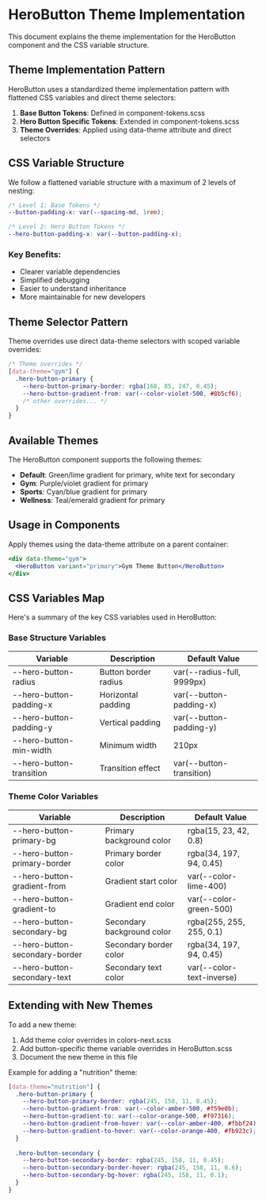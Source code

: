 # HeroButton Theme Implementation

This document explains the theme implementation for the HeroButton component and the CSS variable structure.

## Theme Implementation Pattern

HeroButton uses a standardized theme implementation pattern with flattened CSS variables and direct theme selectors:

1. **Base Button Tokens**: Defined in component-tokens.scss
2. **Hero Button Specific Tokens**: Extended in component-tokens.scss
3. **Theme Overrides**: Applied using data-theme attribute and direct selectors

## CSS Variable Structure

We follow a flattened variable structure with a maximum of 2 levels of nesting:

```scss
/* Level 1: Base Tokens */
--button-padding-x: var(--spacing-md, 1rem);

/* Level 2: Hero Button Tokens */
--hero-button-padding-x: var(--button-padding-x);
```

### Key Benefits:

- Clearer variable dependencies
- Simplified debugging
- Easier to understand inheritance
- More maintainable for new developers

## Theme Selector Pattern

Theme overrides use direct data-theme selectors with scoped variable overrides:

```scss
/* Theme overrides */
[data-theme="gym"] {
  .hero-button-primary {
    --hero-button-primary-border: rgba(168, 85, 247, 0.45);
    --hero-button-gradient-from: var(--color-violet-500, #8b5cf6);
    /* other overrides... */
  }
}
```

## Available Themes

The HeroButton component supports the following themes:

- **Default**: Green/lime gradient for primary, white text for secondary
- **Gym**: Purple/violet gradient for primary
- **Sports**: Cyan/blue gradient for primary
- **Wellness**: Teal/emerald gradient for primary

## Usage in Components

Apply themes using the data-theme attribute on a parent container:

```jsx
<div data-theme="gym">
  <HeroButton variant="primary">Gym Theme Button</HeroButton>
</div>
```

## CSS Variables Map

Here's a summary of the key CSS variables used in HeroButton:

### Base Structure Variables

| Variable | Description | Default Value |
|----------|-------------|---------------|
| --hero-button-radius | Button border radius | var(--radius-full, 9999px) |
| --hero-button-padding-x | Horizontal padding | var(--button-padding-x) |
| --hero-button-padding-y | Vertical padding | var(--button-padding-y) |
| --hero-button-min-width | Minimum width | 210px |
| --hero-button-transition | Transition effect | var(--button-transition) |

### Theme Color Variables

| Variable | Description | Default Value |
|----------|-------------|---------------|
| --hero-button-primary-bg | Primary background color | rgba(15, 23, 42, 0.8) |
| --hero-button-primary-border | Primary border color | rgba(34, 197, 94, 0.45) |
| --hero-button-gradient-from | Gradient start color | var(--color-lime-400) |
| --hero-button-gradient-to | Gradient end color | var(--color-green-500) |
| --hero-button-secondary-bg | Secondary background color | rgba(255, 255, 255, 0.1) |
| --hero-button-secondary-border | Secondary border color | rgba(34, 197, 94, 0.45) |
| --hero-button-secondary-text | Secondary text color | var(--color-text-inverse) |

## Extending with New Themes

To add a new theme:

1. Add theme color overrides in colors-next.scss
2. Add button-specific theme variable overrides in HeroButton.scss
3. Document the new theme in this file

Example for adding a "nutrition" theme:

```scss
[data-theme="nutrition"] {
  .hero-button-primary {
    --hero-button-primary-border: rgba(245, 158, 11, 0.45);
    --hero-button-gradient-from: var(--color-amber-500, #f59e0b);
    --hero-button-gradient-to: var(--color-orange-500, #f97316);
    --hero-button-gradient-from-hover: var(--color-amber-400, #fbbf24);
    --hero-button-gradient-to-hover: var(--color-orange-400, #fb923c);
  }
  
  .hero-button-secondary {
    --hero-button-secondary-border: rgba(245, 158, 11, 0.45);
    --hero-button-secondary-border-hover: rgba(245, 158, 11, 0.6);
    --hero-button-secondary-bg-hover: rgba(245, 158, 11, 0.1);
  }
}
``` 